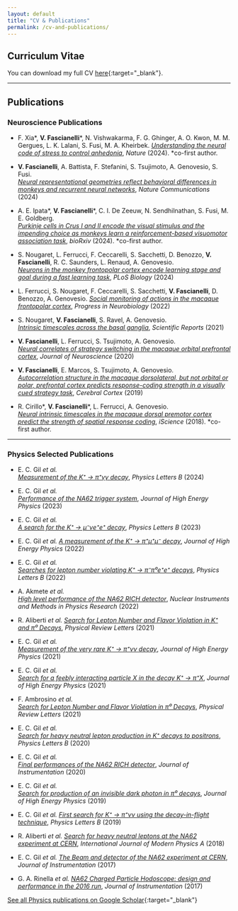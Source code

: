 ```yaml
---
layout: default
title: "CV & Publications"
permalink: /cv-and-publications/
---
```


<div class="content-wrapper" markdown="1">

## Curriculum Vitae

You can download my full CV [here](/assets/pdf/CV_Valeria_Fascianelli.pdf){:target="_blank"}.

---

## Publications

### Neuroscience Publications

- F. Xia\*, **V. Fascianelli**\*, N. Vishwakarma, F. G. Ghinger, A. O. Kwon, M. M. Gergues, L. K. Lalani, S. Fusi, M. A. Kheirbek. 
  [*Understanding the neural code of stress to control anhedonia*](https://www.nature.com/articles/s41586-024-08241-y), *Nature* (2024). \*co-first author. 

- **V. Fascianelli**, A. Battista, F. Stefanini, S. Tsujimoto, A. Genovesio, S. Fusi.  
  [*Neural representational geometries reflect behavioral differences in monkeys and recurrent neural networks*](https://www.nature.com/articles/s41467-024-50503-w), *Nature Communications* (2024)

- A. E. Ipata\*, **V. Fascianelli**\*, C. I. De Zeeuw, N. Sendhilnathan, S. Fusi, M. E. Goldberg.  
  [*Purkinje cells in Crus I and II encode the visual stimulus and the impending choice as monkeys learn a reinforcement-based visuomotor association task*](https://www.biorxiv.org/content/10.1101/2024.09.13.612926v1), *bioRxiv* (2024). \*co-first author. 

- S. Nougaret, L. Ferrucci, F. Ceccarelli, S. Sacchetti, D. Benozzo, **V. Fascianelli**, R. C. Saunders, L. Renaud, A. Genovesio.  
  [*Neurons in the monkey frontopolar cortex encode learning stage and goal during a fast learning task*](https://journals.plos.org/plosbiology/article?id=10.1371/journal.pbio.3002500), *PLoS Biology* (2024)

- L. Ferrucci, S. Nougaret, F. Ceccarelli, S. Sacchetti, **V. Fascianelli**, D. Benozzo, A. Genovesio.
  [*Social monitoring of actions in the macaque frontopolar cortex*](https://scholar.google.com/scholar?q=Social+monitoring+of+actions+in+the+macaque+frontopolar+cortex), *Progress in Neurobiology* (2022)

- S. Nougaret, **V. Fascianelli**, S. Ravel, A. Genovesio.  
  [*Intrinsic timescales across the basal ganglia*](https://scholar.google.com/scholar?q=Intrinsic+timescales+across+the+basal+ganglia), *Scientific Reports* (2021)

- **V. Fascianelli**, L. Ferrucci, S. Tsujimoto, A. Genovesio.  
  [*Neural correlates of strategy switching in the macaque orbital prefrontal cortex*](https://scholar.google.com/scholar?q=Neural+correlates+of+strategy+switching+in+the+macaque+orbital+prefrontal+cortex), *Journal of Neuroscience* (2020)

- **V. Fascianelli**, E. Marcos, S. Tsujimoto, A. Genovesio.  
  [*Autocorrelation structure in the macaque dorsolateral, but not orbital or polar, prefrontal cortex predicts response-coding strength in a visually cued strategy task*](https://scholar.google.com/scholar?q=Autocorrelation+structure+in+the+macaque+dorsolateral+prefrontal+cortex), *Cerebral Cortex* (2019)

- R. Cirillo\*, **V. Fascianelli**\*, L. Ferrucci, A. Genovesio.  
  [*Neural intrinsic timescales in the macaque dorsal premotor cortex predict the strength of spatial response coding*](https://scholar.google.com/scholar?q=Neural+intrinsic+timescales+in+the+macaque+dorsal+premotor+cortex), *iScience* (2018). \*co-first author. 


---

### Physics Selected Publications

- E. C. Gil _et al._  
  [*Measurement of the K⁺ → π⁺γγ decay*](https://scholar.google.com/scholar?q=Measurement+of+the+K+%E2%81%B4+%E2%86%92+%CF%80%E2%81%B4%CE%B3%CE%B3+decay), *Physics Letters B* (2024)

- E. C. Gil _et al._  
  [*Performance of the NA62 trigger system*](https://scholar.google.com/scholar?q=Performance+of+the+NA62+trigger+system), *Journal of High Energy Physics* (2023)

- E. C. Gil _et al._  
  [*A search for the K⁺ → µ⁻νe⁺e⁺ decay*](https://scholar.google.com/scholar?q=A+search+for+the+K+%E2%81%B4+%E2%86%92+%C2%B5%E2%82%82%CE%B5%E2%81%B4%CE%B5%CF%82+decay), *Physics Letters B* (2023)

- E. C. Gil _et al._
  [*A measurement of the K⁺ → π⁺µ⁺µ⁻ decay*](https://scholar.google.com/scholar?q=A+measurement+of+the+K+%E2%81%B4+%E2%86%92+%CF%80%E2%81%B4%CE%BC%E2%81%B4%CE%BC%E2%88%92+decay), *Journal of High Energy Physics* (2022)

- E. C. Gil _et al._  
  [*Searches for lepton number violating K⁺ → π⁻π⁰e⁺e⁺ decays*](https://scholar.google.com/scholar?q=Searches+for+lepton+number+violating+K+%E2%81%B4+%E2%86%92+%CF%80%E2%81%B4%CF%88%E2%81%B0%E2%81%B0%CE%B5%E2%81%B4+decays), *Physics Letters B* (2022)

- A. Akmete _et al._  
  [*High level performance of the NA62 RICH detector*](https://scholar.google.com/scholar?q=High+level+performance+of+the+NA62+RICH+detector), *Nuclear Instruments and Methods in Physics Research* (2022)

- R. Aliberti _et al._
  [*Search for Lepton Number and Flavor Violation in K⁺ and π⁰ Decays*](https://scholar.google.com/scholar?q=Search+for+Lepton+Number+and+Flavor+Violation+in+K+%E2%81%B4+and+%CF%80%E2%81%B0+Decays), *Physical Review Letters* (2021)

- E. C. Gil _et al._  
  [*Measurement of the very rare K⁺ → π⁺νν decay*](https://scholar.google.com/scholar?q=Measurement+of+the+very+rare+K+%E2%81%B4+%E2%86%92+%CF%80%E2%81%B4%CE%BD%CE%BD+decay), *Journal of High Energy Physics* (2021)

- E. C. Gil _et al._  
  [*Search for a feebly interacting particle X in the decay K⁺ → π⁺X*](https://scholar.google.com/scholar?q=Search+for+a+feebly+interacting+particle+X+in+the+decay+K+%E2%81%B4+%E2%86%92+%CF%80%E2%81%B4X), *Journal of High Energy Physics* (2021)

- F. Ambrosino _et al._  
  [*Search for Lepton Number and Flavor Violation in π⁰ Decays*](https://scholar.google.com/scholar?q=Search+for+Lepton+Number+and+Flavor+Violation+in+%CF%80%E2%81%B0+Decays), *Physical Review Letters* (2021)

- E. C. Gil _et al._  
  [*Search for heavy neutral lepton production in K⁺ decays to positrons*](https://scholar.google.com/scholar?q=Search+for+heavy+neutral+lepton+production+in+K+%E2%81%B4+decays+to+positrons), *Physics Letters B* (2020)

- E. C. Gil _et al._  
  [*Final performances of the NA62 RICH detector*](https://scholar.google.com/scholar?q=Final+performances+of+the+NA62+RICH+detector), *Journal of Instrumentation* (2020)

- E. C. Gil _et al._  
  [*Search for production of an invisible dark photon in π⁰ decays*](https://scholar.google.com/scholar?q=Search+for+production+of+an+invisible+dark+photon+in+%CF%80%E2%81%B0+decays), *Journal of High Energy Physics* (2019)

- E. C. Gil _et al._
  [*First search for K⁺ → π⁺νν using the decay-in-flight technique*](https://scholar.google.com/scholar?q=First+search+for+K+%E2%81%B4+%E2%86%92+%CF%80%E2%81%B4%CE%BD%CE%BD+using+the+decay-in-flight+technique), *Physics Letters B* (2019)

- R. Aliberti _et al._
  [*Search for heavy neutral leptons at the NA62 experiment at CERN*](https://scholar.google.com/scholar?q=Search+for+heavy+neutral+leptons+at+the+NA62+experiment+at+CERN), *International Journal of Modern Physics A* (2018)

- E. C. Gil _et al._
  [*The Beam and detector of the NA62 experiment at CERN*](https://scholar.google.com/scholar?q=The+Beam+and+detector+of+the+NA62+experiment+at+CERN), *Journal of Instrumentation* (2017)

- G. A. Rinella _et al._
  [*NA62 Charged Particle Hodoscope: design and performance in the 2016 run*](https://scholar.google.com/scholar?q=NA62+Charged+Particle+Hodoscope:+design+and+performance+in+the+2016+run), *Journal of Instrumentation* (2017)

[See all Physics publications on Google Scholar](https://scholar.google.it/citations?user=z_weYNIAAAAJ&hl=it){:target="_blank"}

</div>

